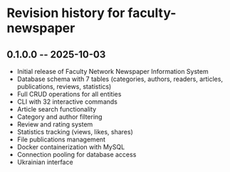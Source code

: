 # Revision history for faculty-newspaper

## 0.1.0.0 -- 2025-10-03

* Initial release of Faculty Network Newspaper Information System
* Database schema with 7 tables (categories, authors, readers, articles, publications, reviews, statistics)
* Full CRUD operations for all entities
* CLI with 32 interactive commands
* Article search functionality
* Category and author filtering
* Review and rating system
* Statistics tracking (views, likes, shares)
* File publications management
* Docker containerization with MySQL
* Connection pooling for database access
* Ukrainian interface

